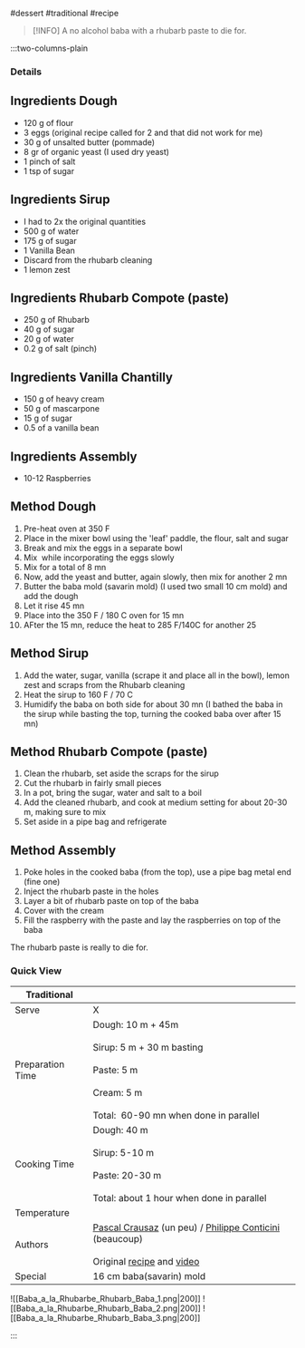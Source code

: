 #dessert #traditional #recipe

> [!INFO]
> A no alcohol baba with a rhubarb paste to die for.

:::two-columns-plain

### Details
## Ingredients Dough

- 120 g of flour
- 3 eggs (original recipe called for 2 and that did not work for me)
- 30 g of unsalted butter (pommade)
- 8 gr of organic yeast (I used dry yeast)
- 1 pinch of salt
- 1 tsp of sugar


## Ingredients Sirup

- I had to 2x the original quantities
- 500 g of water
- 175 g of sugar
- 1 Vanilla Bean
- Discard from the rhubarb cleaning
- 1 lemon zest


## Ingredients Rhubarb Compote (paste)

- 250 g of Rhubarb
- 40 g of sugar
- 20 g of water
- 0.2 g of salt (pinch)


## Ingredients Vanilla Chantilly 

- 150 g of heavy cream
- 50 g of mascarpone
- 15 g of sugar
- 0.5 of a vanilla bean


## Ingredients Assembly 

- 10-12 Raspberries 


## Method Dough

1. Pre-heat oven at 350 F
2. Place in the mixer bowl using the 'leaf' paddle, the flour, salt and sugar
3. Break and mix the eggs in a separate bowl
4. Mix  while incorporating the eggs slowly
5. Mix for a total of 8 mn
6. Now, add the yeast and butter, again slowly, then mix for another 2 mn
7. Butter the baba mold (savarin mold) (I used two small 10 cm mold) and add the dough
8. Let it rise 45 mn
9. Place into the 350 F / 180 C oven for 15 mn
10. AFter the 15 mn, reduce the heat to 285 F/140C for another 25


## Method Sirup

1. Add the water, sugar, vanilla (scrape it and place all in the bowl), lemon zest and scraps from the Rhubarb cleaning
2. Heat the sirup to 160 F / 70 C
3. Humidify the baba on both side for about 30 mn (I bathed the baba in the sirup while basting the top, turning the cooked baba over after 15 mn)


## Method Rhubarb Compote (paste)

1. Clean the rhubarb, set aside the scraps for the sirup
2. Cut the rhubarb in fairly small pieces
3. In a pot, bring the sugar, water and salt to a boil
4. Add the cleaned rhubarb, and cook at medium setting for about 20-30 m, making sure to mix 
5. Set aside in a pipe bag and refrigerate


## Method Assembly

1. Poke holes in the cooked baba (from the top), use a pipe bag metal end (fine one)
2. Inject the rhubarb paste in the holes
3. Layer a bit of rhubarb paste on top of the baba 
4. Cover with the cream
5. Fill the raspberry with the paste and lay the raspberries on top of the baba

  

The rhubarb paste is really to die for.






### Quick View
| Traditional      |                                                |
| ---------------- | ---------------------------------------------- |
| Serve            | X                                              |
| Preparation Time | Dough: 10 m + 45m<br><br>Sirup: 5 m + 30 m basting<br><br>Paste: 5 m <br><br>Cream: 5 m<br><br>Total:  60-90 mn when done in parallel |
| Cooking Time     | Dough: 40 m<br><br>Sirup: 5-10 m<br><br>Paste: 20-30 m<br><br>Total: about 1 hour when done in parallel |
| Temperature      |                                                |
| Authors          | [Pascal Crausaz](mailto:pascal@askpascal.com) (un peu) / [Philippe Conticini](https://philippeconticini.fr) (beaucoup)  <br>  <br>Original [recipe](https://cdn.shopify.com/s/files/1/0089/4160/0873/files/Fiche_technique.pdf?v=1683040472) and [video](https://philippeconticini.fr/pages/baba_rhubarbe_framboise) |
| Special          | 16 cm baba(savarin) mold                       |

![[Baba_a_la_Rhubarbe_Rhubarb_Baba_1.png|200]]
![[Baba_a_la_Rhubarbe_Rhubarb_Baba_2.png|200]]
![[Baba_a_la_Rhubarbe_Rhubarb_Baba_3.png|200]]

:::

